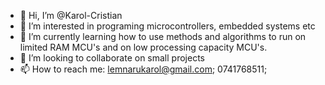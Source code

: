 - 👋 Hi, I’m @Karol-Cristian
- 👀 I’m interested in programing microcontrollers, embedded systems etc
- 🌱 I’m currently learning how to use methods and algorithms to run on limited RAM MCU's  and on low processing capacity MCU's.
- 💞️ I’m looking to collaborate on small projects
- 📫 How to reach me: lemnarukarol@gmail.com; 0741768511;

